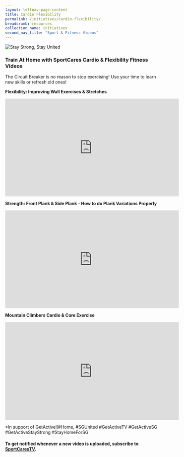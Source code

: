 ```yaml
---
layout: leftnav-page-content
title: Cardio Flexibility
permalink: /initiatives/cardio-flexibility/
breadcrumb: resources
collection_name: initiatives
second_nav_title: "Sport & Fitness Videos"
---
```


![Stay Strong, Stay United](/images/staystrongstayunited.jpg)

### Train At Home with SportCares Cardio & Flexibility Fitness Videos 

The Circuit Breaker is no reason to stop exercising! Use your time to learn new skills or refresh old ones!

__Flexibility: Improving Wall Exercises & Stretches__
<iframe width="560" height="315" src="https://www.youtube.com/embed/0GtvrhP4OZU" frameborder="0" allow="accelerometer; autoplay; encrypted-media; gyroscope; picture-in-picture" allowfullscreen></iframe>

__Strength: Front Plank & Side Plank - How to do Plank Variations Properly__
<iframe width="560" height="315" src="https://www.youtube.com/embed/i86nmA3ppgs" frameborder="0" allow="accelerometer; autoplay; encrypted-media; gyroscope; picture-in-picture" allowfullscreen></iframe>

__Mountain Climbers Cardio & Core Exercise__
<iframe width="560" height="315" src="https://www.youtube.com/embed/6GT6V-FOt0I" frameborder="0" allow="accelerometer; autoplay; encrypted-media; gyroscope; picture-in-picture" allowfullscreen></iframe>

*In support of GetActive!@Home, #SGUnited #GetActiveTV #GetActiveSG #GetActiveStayStrong #StayHomeForSG

#### To get notified whenever a new video is uploaded, subscribe to [SportCaresTV](https://www.youtube.com/c/SportCaresTV).
